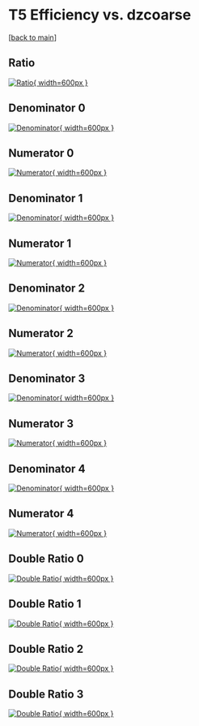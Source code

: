 # T5 Efficiency vs. dzcoarse

[[back to main](./)]



## Ratio

[![Ratio](../mtv/var/T5_loweta_0_1_eff_dzcoarse.png){ width=600px }](../mtv/var/T5_loweta_0_1_eff_dzcoarse.pdf)

## Denominator 0

[![Denominator](../mtv/den/T5_loweta_0_1_eff_dzcoarse_den0.png){ width=600px }](../mtv/den/T5_loweta_0_1_eff_dzcoarse_den0.pdf)

## Numerator 0

[![Numerator](../mtv/num/T5_loweta_0_1_eff_dzcoarse_num0.png){ width=600px }](../mtv/num/T5_loweta_0_1_eff_dzcoarse_num0.pdf)

## Denominator 1

[![Denominator](../mtv/den/T5_loweta_0_1_eff_dzcoarse_den1.png){ width=600px }](../mtv/den/T5_loweta_0_1_eff_dzcoarse_den1.pdf)

## Numerator 1

[![Numerator](../mtv/num/T5_loweta_0_1_eff_dzcoarse_num1.png){ width=600px }](../mtv/num/T5_loweta_0_1_eff_dzcoarse_num1.pdf)

## Denominator 2

[![Denominator](../mtv/den/T5_loweta_0_1_eff_dzcoarse_den2.png){ width=600px }](../mtv/den/T5_loweta_0_1_eff_dzcoarse_den2.pdf)

## Numerator 2

[![Numerator](../mtv/num/T5_loweta_0_1_eff_dzcoarse_num2.png){ width=600px }](../mtv/num/T5_loweta_0_1_eff_dzcoarse_num2.pdf)

## Denominator 3

[![Denominator](../mtv/den/T5_loweta_0_1_eff_dzcoarse_den3.png){ width=600px }](../mtv/den/T5_loweta_0_1_eff_dzcoarse_den3.pdf)

## Numerator 3

[![Numerator](../mtv/num/T5_loweta_0_1_eff_dzcoarse_num3.png){ width=600px }](../mtv/num/T5_loweta_0_1_eff_dzcoarse_num3.pdf)

## Denominator 4

[![Denominator](../mtv/den/T5_loweta_0_1_eff_dzcoarse_den4.png){ width=600px }](../mtv/den/T5_loweta_0_1_eff_dzcoarse_den4.pdf)

## Numerator 4

[![Numerator](../mtv/num/T5_loweta_0_1_eff_dzcoarse_num4.png){ width=600px }](../mtv/num/T5_loweta_0_1_eff_dzcoarse_num4.pdf)

## Double Ratio 0

[![Double Ratio](../mtv/ratio/T5_loweta_0_1_eff_dzcoarse_ratio0.png){ width=600px }](../mtv/ratio/T5_loweta_0_1_eff_dzcoarse_ratio0.pdf)

## Double Ratio 1

[![Double Ratio](../mtv/ratio/T5_loweta_0_1_eff_dzcoarse_ratio1.png){ width=600px }](../mtv/ratio/T5_loweta_0_1_eff_dzcoarse_ratio1.pdf)

## Double Ratio 2

[![Double Ratio](../mtv/ratio/T5_loweta_0_1_eff_dzcoarse_ratio2.png){ width=600px }](../mtv/ratio/T5_loweta_0_1_eff_dzcoarse_ratio2.pdf)

## Double Ratio 3

[![Double Ratio](../mtv/ratio/T5_loweta_0_1_eff_dzcoarse_ratio3.png){ width=600px }](../mtv/ratio/T5_loweta_0_1_eff_dzcoarse_ratio3.pdf)

